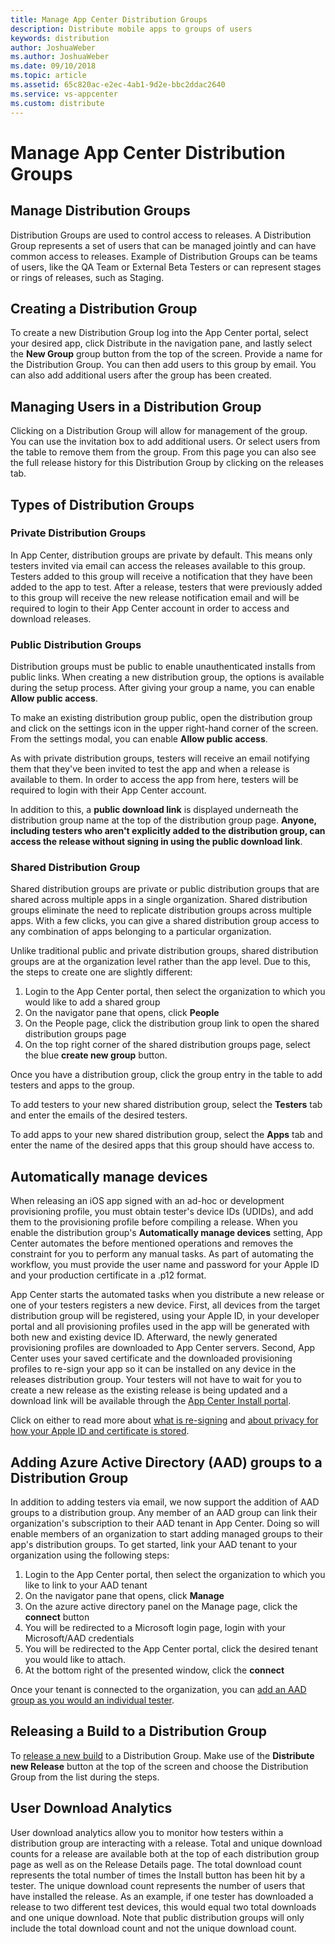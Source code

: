 ```yaml
---
title: Manage App Center Distribution Groups
description: Distribute mobile apps to groups of users
keywords: distribution
author: JoshuaWeber
ms.author: JoshuaWeber
ms.date: 09/10/2018
ms.topic: article
ms.assetid: 65c820ac-e2ec-4ab1-9d2e-bbc2ddac2640
ms.service: vs-appcenter
ms.custom: distribute
---
```


# Manage App Center Distribution Groups

## Manage Distribution Groups

Distribution Groups are used to control access to releases. A Distribution Group represents a set of users that can be managed jointly and can have common access to releases. Example of Distribution Groups can be teams of users, like the QA Team or External Beta Testers or can represent stages or rings of releases, such as Staging.

## Creating a Distribution Group

To create a new Distribution Group log into the App Center portal, select your desired app, click  Distribute in the navigation pane, and lastly select the **New Group** group button from the top of the screen. Provide a name for the Distribution Group. You can then add users to this group by email. You can also add additional users after the group has been created.

## Managing Users in a Distribution Group

Clicking on a Distribution Group will allow for management of the group. You can use the invitation box to add additional users. Or select users from the table to remove them from the group. From this page you can also see the full release history for this Distribution Group by clicking on the releases tab.

## Types of Distribution Groups

### Private Distribution Groups

In App Center, distribution groups are private by default. This means only testers invited via email can access the releases available to this group. Testers added to this group will receive a notification that they have been added to the app to test. After a release, testers that were previously added to this group will receive the new release notification email and will be required to login to their App Center account in order to access and download releases.  

### Public Distribution Groups

Distribution groups must be public to enable unauthenticated installs from public links. When creating a new distribution group, the options is available during the setup process. After giving your group a name, you can enable **Allow public access**.

To make an existing distribution group public, open the distribution group and click on the settings icon in the upper right-hand corner of the screen. From the settings modal, you can enable **Allow public access**.

As with private distribution groups, testers will receive an email notifying them that they've been invited to test the app and when a release is available to them. In order to access the app from here, testers will be required to login with their App Center account.

In addition to this, a **public download link** is displayed underneath the distribution group name at the top of the distribution group page. **Anyone, including testers who aren't explicitly added to the distribution group, can access the release without signing in using the public download link**.

### Shared Distribution Group

Shared distribution groups are private or public distribution groups that are shared across multiple apps in a single organization. Shared distribution groups eliminate the need to replicate distribution groups across multiple apps. With a few clicks, you can give a shared distribution group access to any combination of apps belonging to a particular organization.

Unlike traditional public and private distribution groups, shared distribution groups are at the organization level rather than the app level. Due to this, the steps to create one are slightly different:

1. Login to the App Center portal, then select the organization to which you would like to add a shared group
2. On the navigator pane that opens, click **People**
3. On the People page, click the distribution group link to open the shared distribution groups page
4. On the top right corner of the shared distribution groups page, select the blue **create new group** button.

Once you have a distribution group, click the group entry in the table to add testers and apps to the group.

To add testers to your new shared distribution group, select the **Testers** tab and enter the emails of the desired testers.

To add apps to your new shared distribution group, select the **Apps** tab and enter the name of the desired apps that this group should have access to.

## Automatically manage devices

When releasing an iOS app signed with an ad-hoc or development provisioning profile, you must obtain tester's device IDs (UDIDs), and add them to the provisioning profile before compiling a release. When you enable the distribution group's **Automatically manage devices** setting, App Center automates the before mentioned operations and removes the constraint for you to perform any manual tasks. As part of automating the workflow, you must provide the user name and password for your Apple ID and your production certificate in a .p12 format.

App Center starts the automated tasks when you distribute a new release or one of your testers registers a new device. First, all devices from the target distribution group will be registered, using your Apple ID, in your developer portal and all provisioning profiles used in the app will be generated with both new and existing device ID. Afterward, the newly generated provisioning profiles are downloaded to App Center servers. Second, App Center uses your saved certificate and the downloaded provisioning profiles to re-sign your app so it can be installed on any device in the releases distribution group. Your testers will not have to wait for you to create a new release as the existing release is being updated and a download link will be available through the [App Center Install portal](https://install.appcenter.ms).

Click on either to read more about [what is re-signing](auto-provisioning.md#what-is-re-signing) and [about privacy for how your Apple ID and certificate is stored](auto-provisioning.md#privacy-concerns-on-username-and-password).

## Adding Azure Active Directory (AAD) groups to a Distribution Group

In addition to adding testers via email, we now support the addition of AAD groups to a distribution group. Any member of an AAD group can link their organization's subscription to their AAD tenant in App Center. Doing so will enable members of an organization to start adding managed groups to their app's distribution groups. To get started, link your AAD tenant to your organization using the following steps:

1. Login to the App Center portal, then select the organization to which you like to link to your AAD tenant
2. On the navigator pane that opens, click **Manage**
3. On the azure active directory panel on the Manage page, click the **connect** button
4. You will be redirected to a Microsoft login page, login with your Microsoft/AAD credentials
5. You will be redirected to the App Center portal, click the desired tenant you would like to attach.
6. At the bottom right of the presented window, click the **connect**

Once your tenant is connected to the organization, you can [add an AAD group as you would an individual tester](#managing-users-in-a-distribution-group).

## Releasing a Build to a Distribution Group

To [release a new build][upload] to a Distribution Group. Make use of the **Distribute new Release** button at the top of the screen and choose the Distribution Group from the list during the steps.

## User Download Analytics

User download analytics allow you to monitor how testers within a distribution group are interacting with a release. Total and unique download counts for a release are available both at the top of each distribution group page as well as on the Release Details page. The total download count represents the total number of times the Install button has been hit by a tester. The unique download count represents the number of users that have installed the release. As an example, if one tester has downloaded a release to two different test devices, this would equal two total downloads and one unique download. Note that public distribution groups will only include the total download count and not the unique download count.

[app_users]: ~/dashboard/creating-and-managing-apps.md
[upload]: ~/distribution/uploading.md
